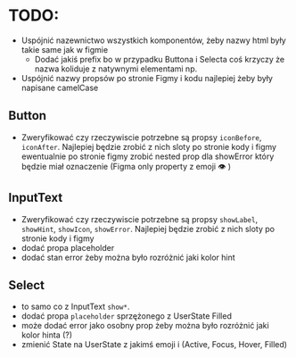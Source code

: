 # TODO:
* Uspójnić nazewnictwo wszystkich komponentów, żeby nazwy html były takie same jak w figmie
  * Dodać jakiś prefix bo w przypadku Buttona i Selecta coś krzyczy że nazwa koliduje z natywnymi elementami
  np. <ds-button>
* Uspójnić nazwy propsów po stronie Figmy i kodu najlepiej żeby były napisane camelCase 
## Button
* Zweryfikować czy rzeczywiscie potrzebne są propsy `iconBefore`, `iconAfter`. Najlepiej będzie zrobić z
  nich sloty po stronie kody i figmy ewentualnie po stronie figmy zrobić nested prop dla showError który będzie miał 
  oznaczenie (Figma only property z emoji 👁️ )
## InputText
* Zweryfikować czy rzeczywiscie potrzebne są propsy `showLabel`, `showHint`, `showIcon`, `showError`. Najlepiej 
  będzie zrobić z nich sloty po stronie kody i figmy
* dodać propa placeholder
* dodać stan error żeby można było rozróżnić jaki kolor hint
## Select
* to samo co z InputText  `show*`.
* dodać propa `placeholder` sprzężonego z UserState Filled
* może dodać error jako osobny prop żeby można było rozróżnić jaki kolor hinta (?)
* zmienić State na UserState z jakimś emoji i (Active, Focus, Hover, Filled)